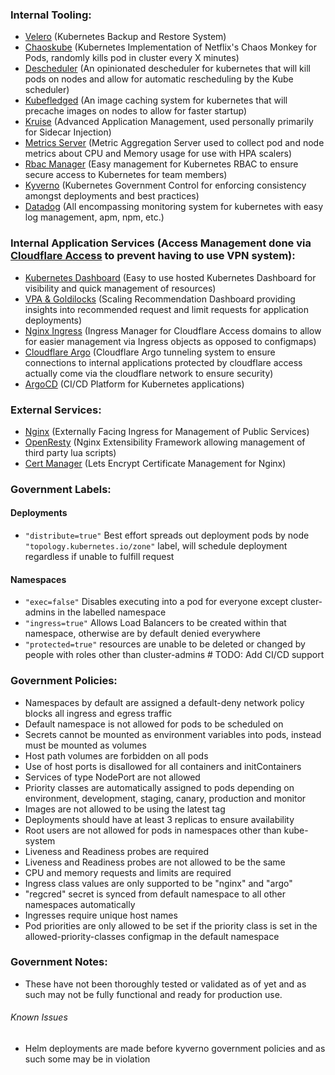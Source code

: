 ### Internal Tooling:
- [Velero](http://velero.io) (Kubernetes Backup and Restore System)
- [Chaoskube](https://github.com/linki/chaoskube) (Kubernetes Implementation of Netflix's Chaos Monkey for Pods, randomly kills pod in cluster every X minutes)
- [Descheduler](https://github.com/kubernetes-sigs/descheduler) (An opinionated descheduler for kubernetes that will kill pods on nodes and allow for automatic rescheduling by the Kube scheduler)
- [Kubefledged](https://github.com/senthilrch/kube-fledged) (An image caching system for kubernetes that will precache images on nodes to allow for faster startup)
- [Kruise](https://github.com/openkruise/kruise/blob/master/README.md) (Advanced Application Management, used personally primarily for Sidecar Injection)
- [Metrics Server](https://github.com/kubernetes-sigs/metrics-server) (Metric Aggregation Server used to collect pod and node metrics about CPU and Memory usage for use with HPA scalers)
- [Rbac Manager](https://rbac-manager.docs.fairwinds.com/introduction/#the-benefits) (Easy management for Kubernetes RBAC to ensure secure access to Kubernetes for team members)
- [Kyverno](https://kyverno.io) (Kubernetes Government Control for enforcing consistency amongst deployments and best practices)
- [Datadog](https://www.datadoghq.com) (All encompassing monitoring system for kubernetes with easy log management, apm, npm, etc.)


### Internal Application Services (Access Management done via [Cloudflare Access](https://www.cloudflare.com/en-gb/teams/access/) to prevent having to use VPN system):
- [Kubernetes Dashboard](https://github.com/kubernetes/dashboard) (Easy to use hosted Kubernetes Dashboard for visibility and quick management of resources)
- [VPA & Goldilocks](https://github.com/FairwindsOps/goldilocks) (Scaling Recommendation Dashboard providing insights into recommended request and limit requests for application deployments)
- [Nginx Ingress](http://nginx.org) (Ingress Manager for Cloudflare Access domains to allow for easier management via Ingress objects as opposed to configmaps)
- [Cloudflare Argo](https://www.cloudflare.com/en-gb/products/argo-smart-routing/) (Cloudflare Argo tunneling system to ensure connections to internal applications protected by cloudflare access actually come via the cloudflare network to ensure security)
- [ArgoCD](https://argoproj.github.io/) (CI/CD Platform for Kubernetes applications)


### External Services:
- [Nginx](https://nginx.org) (Externally Facing Ingress for Management of Public Services)
- [OpenResty](https://openresty.org/en/) (Nginx Extensibility Framework allowing management of third party lua scripts)
- [Cert Manager](https://cert-manager.io) (Lets Encrypt Certificate Management for Nginx)


### Government Labels:
#### Deployments
- `"distribute=true"` Best effort spreads out deployment pods by node `"topology.kubernetes.io/zone"` label, will schedule deployment regardless if unable to fulfill request

#### Namespaces
- `"exec=false"` Disables executing into a pod for everyone except cluster-admins in the labelled namespace
- `"ingress=true"` Allows Load Balancers to be created within that namespace, otherwise are by default denied everywhere
- `"protected=true"` resources are unable to be deleted or changed by people with roles other than cluster-admins  # TODO: Add CI/CD support

### Government Policies:
- Namespaces by default are assigned a default-deny network policy blocks all ingress and egress traffic
- Default namespace is not allowed for pods to be scheduled on
- Secrets cannot be mounted as environment variables into pods, instead must be mounted as volumes
- Host path volumes are forbidden on all pods
- Use of host ports is disallowed for all containers and initContainers
- Services of type NodePort are not allowed
- Priority classes are automatically assigned to pods depending on environment, development, staging, canary, production and monitor
- Images are not allowed to be using the latest tag
- Deployments should have at least 3 replicas to ensure availability
- Root users are not allowed for pods in namespaces other than kube-system
- Liveness and Readiness probes are required
- Liveness and Readiness probes are not allowed to be the same
- CPU and memory requests and limits are required
- Ingress class values are only supported to be "nginx" and "argo"
- "regcred" secret is synced from default namespace to all other namespaces automatically
- Ingresses require unique host names
- Pod priorities are only allowed to be set if the priority class is set in the allowed-priority-classes configmap in the default namespace

### Government Notes:
- These have not been thoroughly tested or validated as of yet and as such may not be fully functional and ready for production use.

###### Known Issues
- Helm deployments are made before kyverno government policies and as such some may be in violation